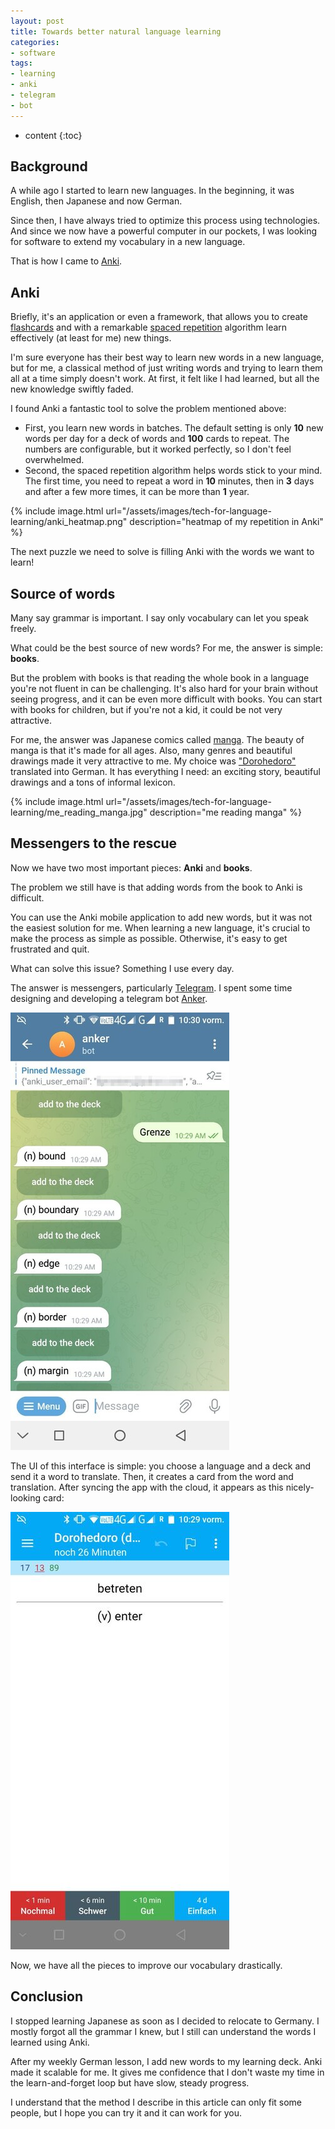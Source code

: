 ```yaml
---
layout: post
title: Towards better natural language learning
categories:
- software
tags:
- learning
- anki
- telegram
- bot
---
```


* content
{:toc}

## Background

A while ago I started to learn new languages. In the beginning, it was English, then Japanese and now German.

Since then, I have always tried to optimize this process using technologies. And since we now have a powerful computer in our pockets, I was looking for software to extend my vocabulary in a new language.

That is how I came to [Anki](https://apps.ankiweb.net).

## Anki

Briefly, it's an application or even a framework, that allows you to create [flashcards](https://en.wikipedia.org/wiki/Flashcard) and with a remarkable [spaced repetition](https://en.wikipedia.org/wiki/Spaced_repetition) algorithm learn effectively (at least for me) new things.

I'm sure everyone has their best way to learn new words in a new language, but for me, a classical method of just writing words and trying to learn them all at a time simply doesn't work. At first, it felt like I had learned, but all the new knowledge swiftly faded.

I found Anki a fantastic tool to solve the problem mentioned above:
* First, you learn new words in batches. The default setting is only **10** new words per day for a deck of words and **100** cards to repeat. The numbers are configurable, but it worked perfectly, so I don't feel overwhelmed.
* Second, the spaced repetition algorithm helps words stick to your mind. The first time, you need to repeat a word in **10** minutes, then in **3** days and after a few more times, it can be more than **1** year.


{% include image.html url="/assets/images/tech-for-language-learning/anki_heatmap.png" description="heatmap of my repetition in Anki" %}

The next puzzle we need to solve is filling Anki with the words we want to learn!

## Source of words

Many say grammar is important. I say only vocabulary can let you speak freely.

What could be the best source of new words? For me, the answer is simple: **books**.

But the problem with books is that reading the whole book in a language you're not fluent in can be challenging. It's also hard for your brain without seeing progress, and it can be even more difficult with books.
You can start with books for children, but if you're not a kid, it could be not very attractive.

For me, the answer was Japanese comics called [manga](https://en.wikipedia.org/wiki/Manga).
The beauty of manga is that it's made for all ages. Also, many genres and beautiful drawings made it very attractive to me.
My choice was ["Dorohedoro"](https://en.wikipedia.org/wiki/Dorohedoro) translated into German.
It has everything I need: an exciting story, beautiful drawings and a tons of informal lexicon.

{% include image.html url="/assets/images/tech-for-language-learning/me_reading_manga.jpg" description="me reading manga" %}


## Messengers to the rescue

Now we have two most important pieces: **Anki** and **books**.

The problem we still have is that adding words from the book to Anki is difficult.

You can use the Anki mobile application to add new words, but it was not the easiest solution for me. When learning a new language, it's crucial to make the process as simple as possible. Otherwise, it's easy to get frustrated and quit.

What can solve this issue? Something I use every day.

The answer is messengers, particularly [Telegram](https://telegram.org).
I spent some time designing and developing a telegram bot [Anker](https://github.com/szobov/anker).

![bot interface](/assets/images/tech-for-language-learning/bot_chat.jpg)

The UI of this interface is simple: you choose a language and a deck and send it a word to translate. Then, it creates a card from the word and translation.
After syncing the app with the cloud, it appears as this nicely-looking card:

![anki interface](/assets/images/tech-for-language-learning/anki_interface.jpg)

Now, we have all the pieces to improve our vocabulary drastically.


## Conclusion

I stopped learning Japanese as soon as I decided to relocate to Germany. I mostly forgot all the grammar I knew, but I still can understand the words I learned using Anki.

After my weekly German lesson, I add new words to my learning deck. Anki made it scalable for me. It gives me confidence that I don't waste my time in the learn-and-forget loop but have slow, steady progress.

I understand that the method I describe in this article can only fit some people, but I hope you can try it and it can work for you.
